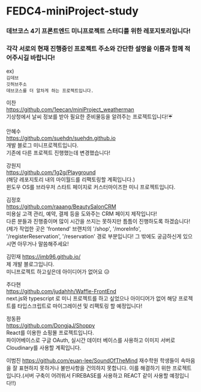 # FEDC4-miniProject-study
### 데브코스 4기 프론트엔드 미니프로젝트 스터디를 위한 레포지토리입니다!

### 각각 서로의 현재 진행중인 프로젝트 주소와 간단한 설명을 이름과 함께 적어주시길 바랍니다!

ex)  
`김데브`  
`깃허브주소`  
`데브코스를 더 알차게 하는 프로젝트입니다.`  

이찬   
https://github.com/1eecan/miniProject_weatherman  
기상청에서 날씨 정보를 받아 필요한 준비물등을 알려주는 프로젝트입니다!☔️


안혜수</br>
https://github.com/suehdn/suehdn.github.io </br>
개발 블로그 미니프로젝트입니다. </br>
기존에 다른 프로젝트 진행했는데 변경했습니다!


강원지  
https://github.com/1g2g/Playground  
(해당 레포지토리 내의 마이월드를 리팩토링할 계획입니다.)    
윈도우 OS를 브라우저 스타트 페이지로 커스터마이즈한 미니 프로젝트입니다.

  
    
김정호  
https://github.com/raaang/BeautySalonCRM  
미용실 고객 관리, 예약, 결제 등을 도와주는 CRM 페이지 제작입니다! </br>
다른 분들과 진행중이며 많이 시간을 쓰지는 못하지만 틈틈이 진행하도록 하겠습니다!   
(제가 작업한 곳은 'frontend' 브랜치의 '/shop', '/moreInfo', '/registerReservation', '/reservation' 경로 부분입니다! 그 밖에도 궁금하신게 있으시면 아무거나 말씀해주세요!

김민재
https://imb96.github.io/  
제 개발 블로그입니다.  
미니프로젝트 하고싶은데 아이디어가 없어요 😥  


주다현 </br>
https://github.com/judahhh/Waffle-FrontEnd </br>
next.js와 typescript 로 미니 프로젝트를 하고 싶었으나 아이디어가 없어 해당 프로젝트를 타입스크립트로 마이그레이션 및 리팩토링 할 예정입니다!</br>


정동환  
https://github.com/DongjaJ/Shoppy  
React를 이용한 쇼핑몰 프로젝트입니다. <br/>파이어베이스로 구글 OAuth, 실시간 데이터 베이스를 사용하고 이미지 서버로 Cloudinary를 사용할 계획입니다.  


이범진
https://github.com/euan-lee/SoundOfTheMind
재수학원 학생들이 속마음을 잘 표현하지 못하거나 불만사항을 건의하지 못합니다.
이를 해결하기 위한 프로젝트 입니다.(서버 구축이 어려워서 FIREBASE를 사용하고 REACT 같이 사용할 예정입니다!!)
